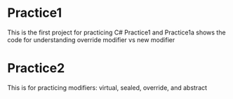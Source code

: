 # Practice1
This is the first project for practicing C#
Practice1 and Practice1a shows the code for understanding override modifier vs new modifier

# Practice2
This is for practicing modifiers: virtual, sealed, override, and abstract
